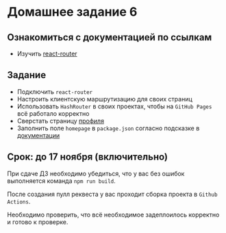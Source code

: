 # Домашнее задание 6

## Ознакомиться с документацией по ссылкам

- Изучить [react-router](https://reacttraining.com/react-router/web/guides/quick-start)

## Задание

* Подключить `react-router`
* Настроить клиентскую маршрутизацию для своих страниц
* Использовать `HashRouter` в своих проектах, чтобы на `GitHub Pages` всё работало корректно
* Сверстать страницу [профиля](https://scene.zeplin.io/project/5b9a4b6aae5aa72171a8e5cf/screen/5b9a4b8053ffee1696085381)
* Заполнить поле `homepage` в `package.json` согласно подсказке в [документации](https://create-react-app.dev/docs/deployment/#github-pages)

## Срок: до 17 ноября (включительно)

При сдаче ДЗ необходимо убедиться, что у вас без ошибок выполняется команда `npm run build`.

После создания пулл реквеста у вас проходит сборка проекта в `Github Actions`.

Необходимо проверить, что всё необходимое задеплоилось корректно и готово к проверке.
